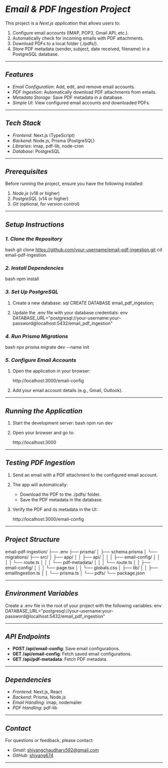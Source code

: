 # *Email & PDF Ingestion Project*

This project is a *Next.js application* that allows users to:
1. Configure email accounts (IMAP, POP3, Gmail API, etc.).
2. Automatically check for incoming emails with PDF attachments.
3. Download PDFs to a local folder (./pdfs/).
4. Store PDF metadata (sender, subject, date received, filename) in a PostgreSQL database.

---

## *Features*
- *Email Configuration*: Add, edit, and remove email accounts.
- *PDF Ingestion*: Automatically download PDF attachments from emails.
- *Metadata Storage*: Save PDF metadata in a database.
- *Simple UI*: View configured email accounts and downloaded PDFs.

---

## *Tech Stack*
- *Frontend*: Next.js (TypeScript)
- *Backend*: Node.js, Prisma (PostgreSQL)
- *Libraries*: imap, pdf-lib, node-cron
- *Database*: PostgreSQL

---

## *Prerequisites*
Before running the project, ensure you have the following installed:
1. *Node.js* (v18 or higher)
2. *PostgreSQL* (v14 or higher)
3. *Git* (optional, for version control)

---

## *Setup Instructions*

### *1. Clone the Repository*
bash
git clone https://github.com/your-username/email-pdf-ingestion.git
cd email-pdf-ingestion


### *2. Install Dependencies*
bash
npm install


### *3. Set Up PostgreSQL*
1. Create a new database:
   sql
   CREATE DATABASE email_pdf_ingestion;
   
2. Update the .env file with your database credentials:
   env
   DATABASE_URL="postgresql://your-username:your-password@localhost:5432/email_pdf_ingestion"
   

### *4. Run Prisma Migrations*
bash
npx prisma migrate dev --name init


### *5. Configure Email Accounts*
1. Open the application in your browser:
   
   http://localhost:3000/email-config
   
2. Add your email account details (e.g., Gmail, Outlook).

---

## *Running the Application*
1. Start the development server:
   bash
   npm run dev
   
2. Open your browser and go to:
   
   http://localhost:3000
   

---

## *Testing PDF Ingestion*
1. Send an email with a PDF attachment to the configured email account.
2. The app will automatically:
   - Download the PDF to the ./pdfs/ folder.
   - Save the PDF metadata in the database.
3. Verify the PDF and its metadata in the UI:
   
   http://localhost:3000/email-config
   

---

## *Project Structure*

email-pdf-ingestion/
├── .env
├── prisma/
│   ├── schema.prisma
│   └── migrations/
├── src/
│   ├── app/
│   │   ├── api/
│   │   │   ├── email-config/
│   │   │   │   └── route.ts
│   │   │   └── pdf-metadata/
│   │   │       └── route.ts
│   │   ├── email-config/
│   │   │   └── page.tsx
│   │   └── globals.css
│   ├── lib/
│   │   ├── emailIngestion.ts
│   │   └── prisma.ts
│   └── pdfs/
└── package.json


---

## *Environment Variables*
Create a .env file in the root of your project with the following variables:
env
DATABASE_URL="postgresql://your-username:your-password@localhost:5432/email_pdf_ingestion"


---

## *API Endpoints*
- **POST /api/email-config**: Save email configurations.
- **GET /api/email-config**: Fetch saved email configurations.
- **GET /api/pdf-metadata**: Fetch PDF metadata.

---

## *Dependencies*
- *Frontend*: Next.js, React
- *Backend*: Prisma, Node.js
- *Email Handling*: imap, nodemailer
- *PDF Handling*: pdf-lib

---

## *Contact*
For questions or feedback, please contact:
- *Gmail*: shivangchaudhary592@gmail.com
- *GitHub*: [shivang674](https://github.com/shivang674)

---

